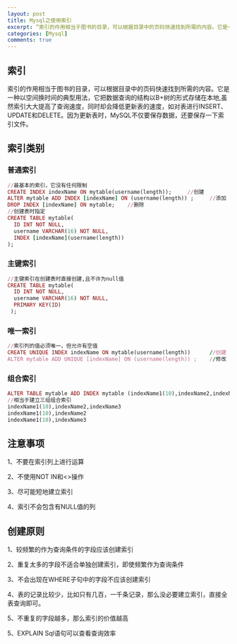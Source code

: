 ```yaml
---
layout: post
title: Mysql之使用索引
excerpt: “索引的作用相当于图书的目录，可以根据目录中的页码快速找到所需的内容。它是一种以空间换时间的典型用法，它把数据查询的结构以B+树的形式存储在本地,虽然索引大大提高了查询速度，同时却会降低更新表的速度，如对表进行INSERT、UPDATE和DELETE。因为更新表时，MySQL不仅要保存数据，还要保存一下索引文件。”
categories: [Mysql]
comments: true
---
```

## 索引
索引的作用相当于图书的目录，可以根据目录中的页码快速找到所需的内容。它是一种以空间换时间的典型用法，它把数据查询的结构以B+树的形式存储在本地,虽然索引大大提高了查询速度，同时却会降低更新表的速度，如对表进行INSERT、UPDATE和DELETE。因为更新表时，MySQL不仅要保存数据，还要保存一下索引文件。

## 索引类别
### 普通索引
```ruby
//最基本的索引，它没有任何限制
CREATE INDEX indexName ON mytable(username(length));     //创建
ALTER mytable ADD INDEX [indexName] ON (username(length)) ;		//添加
DROP INDEX [indexName] ON mytable;    //删除
//创建表时指定
CREATE TABLE mytable(  
  ID INT NOT NULL,
  username VARCHAR(16) NOT NULL,
  INDEX [indexName](username(length))
);
```
### 主键索引
```ruby
//主键索引在创建表时直接创建,且不许为null值
CREATE TABLE mytable(  
  ID INT NOT NULL,   
  username VARCHAR(16) NOT NULL,  
  PRIMARY KEY(ID)  
 );
```
### 唯一索引
```ruby
//索引列的值必须唯一，但允许有空值
CREATE UNIQUE INDEX indexName ON mytable(username(length))		//创建
ALTER mytable ADD UNIQUE [indexName] ON (username(length)) ;	//修改	
```
### 组合索引
```ruby
ALTER TABLE mytable ADD INDEX mytable (indexName1(10),indexName2,indexName3);
//相当于建立三组组合索引
indexName1(10),indexName2,indexName3
indexName1(10),indexName2
indexName1(10),indexName3
```

## 注意事项
1、不要在索引列上进行运算

2、不使用NOT IN和<>操作

3、尽可能短地建立索引

4、索引不会包含有NULL值的列


## 创建原则
 1、较频繁的作为查询条件的字段应该创建索引 	

 2、重复太多的字段不适合单独创建索引，即使频繁作为查询条件 

 3、不会出现在WHERE子句中的字段不应该创建索引 		

 4、表的记录比较少，比如只有几百，一千条记录，那么没必要建立索引，直接全表查询即可。

 5、不重复的字段越多，那么索引的价值越高 		

 5、EXPLAIN Sql语句可以查看查询效率 		
